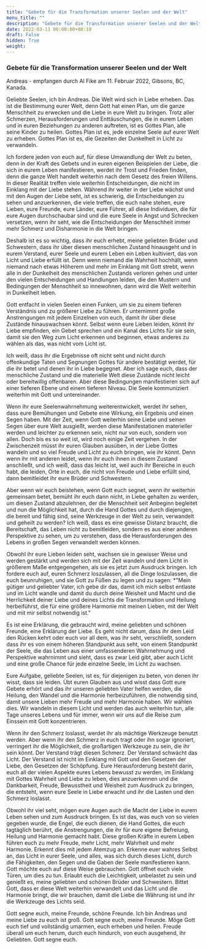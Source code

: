 ```yaml
---
title: "Gebete für die Transformation unserer Seelen und der Welt"
menu_title: ""
description: "Gebete für die Transformation unserer Seelen und der Welt"
date: 2022-03-11 06:00:00+00:10
draft: False
hidden: True
weight:
---
```

### Gebete für die Transformation unserer Seelen und der Welt

Andreas - empfangen durch Al Fike am 11. Februar 2022, Gibsons, BC, Kanada.

Geliebte Seelen, ich bin Andreas. Die Welt wird sich in Liebe erheben. Das ist die Bestimmung eurer Welt, denn Gott hat einen Plan, um die ganze Menschheit zu erwecken und die Liebe in eure Welt zu bringen. Trotz aller Schmerzen, Herausforderungen und Enttäuschungen, die in eurem Leben und in euren Beziehungen zu anderen auftreten, ist es Gottes Plan, alle seine Kinder zu heilen. Gottes Plan ist es, jede einzelne Seele auf eurer Welt zu erheben. Gottes Plan ist es, die Gezeiten der Dunkelheit in Licht zu verwandeln.

Ich fordere jeden von euch auf, für diese Umwandlung der Welt zu beten, denn in der Kraft des Gebets und in euren eigenen Beispielen der Liebe, die sich in eurem Leben manifestieren, werdet ihr Trost und Frieden finden, denn die ganze Welt handelt weiterhin nach dem Gesetz des freien Willens. In dieser Realität treffen viele weiterhin Entscheidungen, die nicht im Einklang mit der Liebe stehen. Während ihr weiter in der Liebe wächst und mit den Augen der Liebe seht, ist es schwierig, die Entscheidungen zu sehen und anzuerkennen, die viele treffen, die euch nahe stehen, eure Lieben, eure Freunde, eure Länder, eure Führer, all diese Individuen, die für eure Augen durchschaubar sind und die eure Seele in Angst und Schrecken versetzen, wenn ihr seht, wie die Entscheidungen der Menschheit immer mehr Schmerz und Disharmonie in die Welt bringen.

Deshalb ist es so wichtig, dass ihr euch erhebt, meine geliebten Brüder und Schwestern, dass ihr über diesen menschlichen Zustand hinausgeht und in eurem Verstand, eurer Seele und eurem Leben ein Leben kultiviert, das von Licht und Liebe erfüllt ist. Denn wenn niemand die Wahrheit hochhält, wenn niemand nach etwas Höherem und mehr im Einklang mit Gott strebt, wenn alle in der Dunkelheit des menschlichen Zustands verloren gehen und unter den vielen Entscheidungen und Handlungen leiden, die den Mustern und Bedingungen der Menschheit so innewohnen, dann wird die Welt weiterhin in Dunkelheit leben.

Gott entfacht in vielen Seelen einen Funken, um sie zu einem tieferen Verständnis und zu größerer Liebe zu führen. Er unternimmt große Anstrengungen mit jedem Einzelnen von euch, damit ihr über diese Zustände hinauswachsen könnt. Selbst wenn eure Lieben leiden, könnt ihr Liebe empfinden, ein Gebet sprechen und ein Kanal des Lichts für sie sein, damit sie den Weg zum Licht erkennen und beginnen, etwas anderes zu wählen als das, was nicht vom Licht ist.

Ich weiß, dass ihr die Ergebnisse oft nicht seht und nicht durch offenkundige Taten und Segnungen Gottes für andere bestätigt werdet, für die ihr betet und denen ihr in Liebe begegnet. Aber ich sage euch, dass der menschliche Zustand und die materielle Welt diese Zustände nicht leicht oder bereitwillig offenbaren. Aber diese Bedingungen manifestieren sich auf einer tieferen Ebene und einem tieferen Niveau. Die Seele kommuniziert weiterhin mit Gott und untereinander.

Wenn ihr eure Seelenwahrnehmung weiterentwickelt, werdet ihr sehen, dass eure Bemühungen und Gebete eine Wirkung, ein Ergebnis und einen Segen haben. Mit der Zeit, wenn Gott weiterhin seine Liebe und seinen Segen über eure Welt ausgießt, werden diese Manifestationen materieller werden und leichter zu erkennen sein, nicht nur von euch, sondern von allen. Doch bis es so weit ist, wird noch einige Zeit vergehen. In der Zwischenzeit müsst ihr euren Glauben ausüben, in der Liebe Gottes wandeln und so viel Freude und Licht zu euch bringen, wie ihr könnt. Denn wenn ihr mit anderen leidet, wenn ihr euch ihnen in diesem Zustand anschließt, und ich weiß, dass das leicht ist, weil auch ihr Bereiche in euch habt, die leiden, Orte in euch, die nicht von Freude und Liebe erfüllt sind, dann bemitleidet ihr eure Brüder und Schwestern.

Aber wenn wir euch beistehen, wenn Gott euch segnet, wenn ihr weiterhin gemeinsam betet, bemüht ihr euch dann nicht, in Liebe gehalten zu werden, um diesen Zustand abzulehnen, der die Menschheit seit Anbeginn begleitet und nun die Möglichkeit hat, durch die Hand Gottes und durch diejenigen, die bereit und fähig sind, seine Werkzeuge in der Welt zu sein, verwandelt und geheilt zu werden? Ich weiß, dass es eine gewisse Distanz braucht, die Bereitschaft, das Leben nicht zu bemitleiden, sondern es aus einer anderen Perspektive zu sehen, um zu verstehen, dass die Herausforderungen des Lebens in großen Segen verwandelt werden können.

Obwohl ihr eure Lieben leiden seht, wachsen sie in gewisser Weise und werden gestärkt und werden sich mit der Zeit wandeln und dem Licht in größerem Maße entgegengehen, als sie es jetzt zum Ausdruck bringen. Ich fordere euch auf, euren Schmerz loszulassen, all die Dinge loszulassen, die euch beunruhigen, und sie Gott zu Füßen zu legen und zu sagen: *"Mein gütiger und geliebter Vater, ich gebe dir das, damit ich mich selbst entlaste und im Licht wandle und damit du durch deine Weisheit und Macht und die Herrlichkeit deiner Liebe und deines Lichts die Transformation und Heilung herbeiführst, die für eine größere Harmonie mit meinen Lieben, mit der Welt und mit mir selbst notwendig ist."

Es ist eine Erklärung, die gebraucht wird, meine geliebten und schönen Freunde, eine Erklärung der Liebe. Es geht nicht darum, dass ihr dem Leid den Rücken kehrt oder euch vor all dem, was ihr seht, verschließt, sondern dass ihr es von einem höheren Standpunkt aus seht, von einem Standpunkt der Seele, die das Leben aus einer umfassenderen Wahrnehmung und Perspektive wahrnimmt und sieht, dass es zwar Leid gibt, aber auch Licht und eine große Chance für jede einzelne Seele, im Licht zu wachsen.

Eure Aufgabe, geliebte Seelen, ist es, für diejenigen zu beten, von denen ihr wisst, dass sie leiden. Übt euren Glauben aus und wisst dass Gott eure Gebete erhört und das ihr unseren geliebten Vater helfen werden, die Heilung, den Wandel und die Harmonie herbeizuführen, die notwendig sind, damit unsere Lieben mehr Freude und mehr Harmonie haben. Wir wählen dies. Wir wandeln in diesem Licht und werden das auch weiterhin tun, alle Tage unseres Lebens und für immer, wenn wir uns auf die Reise zum Einssein mit Gott konzentrieren.

Wenn ihr den Schmerz loslasst, werdet ihr als mächtige Werkzeuge benutzt werden. Aber wenn ihr den Schmerz in euch tragt oder ihn sogar ignoriert, verringert ihr die Möglichkeit, die großartigen Werkzeuge zu sein, die ihr sein könnt. Der Verstand trägt diesen Schmerz. Der Verstand schwächt das Licht. Der Verstand ist nicht im Einklang mit Gott und den Gesetzen der Liebe, den Gesetzen der Schöpfung. Eure Herausforderung besteht darin, euch all der vielen Aspekte eures Lebens bewusst zu werden, im Einklang mit Gottes Wahrheit und Liebe zu leben, dies anzuerkennen und die Dankbarkeit, Freude, Bewusstheit und Weisheit zum Ausdruck zu bringen, die entsteht, wenn eure Seele in Liebe erwacht und ihr die Lasten und den Schmerz loslasst.

Obwohl ihr viel seht, mögen eure Augen auch die Macht der Liebe in eurem Leben sehen und zum Ausdruck bringen. Es ist das, was euch von so vielen gegeben wurde, die Engel, die euch dienen, die Hand Gottes, die euch tagtäglich berührt, die Anstrengungen, die ihr für eure eigene Befreiung, Heilung und Harmonie gemacht habt. Diese großen Kräfte in eurem Leben führen euch zu mehr Freude, mehr Licht, mehr Wahrheit und mehr Harmonie. Erkennt dies mit jedem Atemzug an. Erkenne euer wahres Selbst an, das Licht in eurer Seele, und alles, was sich durch dieses Licht, durch die Fähigkeiten, den Segen und die Gaben der Seele manifestieren kann. Gott möchte euch auf diese Weise gebrauchen. Gott öffnet euch viele Türen, um dies zu tun. Erlaubt euch die Leichtigkeit, unbelastet zu sein und genießt es, meine geliebten und schönen Brüder und Schwestern. Bittet Gott, dass er diese Welt weiterhin verwandelt und das Licht und die Harmonie bringt, die wir brauchen, damit die Liebe die Währung ist und ihr die Werkzeuge des Lichts seid.

Gott segne euch, meine Freunde, schöne Freunde. Ich bin Andreas und meine Liebe zu euch ist groß. Gott segne euch, meine Freunde. Möge Gott euch tief und vollständig umarmen, euch erheben und heilen. Freude überall um euch herum, durch euch hindurch, von euch ausgehend, ihr Geliebten. Gott segne euch.
